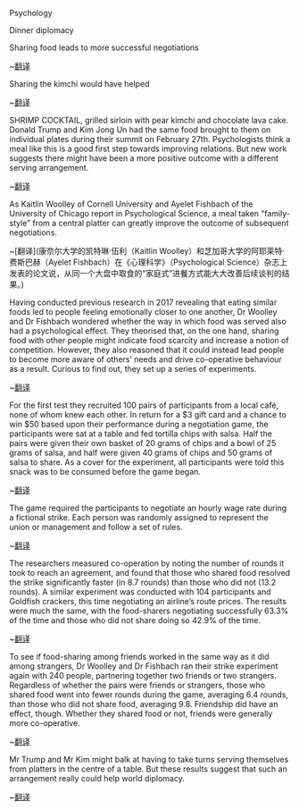Psychology


Dinner diplomacy


Sharing food leads to more successful negotiations


~[翻译](心理学，晚餐外交，分享食物让谈判更成功)


Sharing the kimchi would have helped

~[翻译](分吃泡菜本可能更好)



SHRIMP COCKTAIL, grilled sirloin with pear kimchi and chocolate lava cake. Donald Trump and Kim Jong Un had the same food brought to them on individual plates during their summit on February 27th. Psychologists think a meal like this is a good first step towards improving relations. But new work suggests there might have been a more positive outcome with a different serving arrangement.

~[翻译](鲜虾杯，烤西冷牛排配韩式梨泡菜，然后是巧克力熔岩蛋糕。2月27日，特朗普和金正恩在峰会期间分盘享用了相同的食物。心理学家认为这样的同桌进餐是改善关系的良好开端。但新研究表明，另一种用餐安排可能会产生更积极的结果。)

As Kaitlin Woolley of Cornell University and Ayelet Fishbach of the University of Chicago report in Psychological Science, a meal taken “family-style” from a central platter can greatly improve the outcome of subsequent negotiations.

~[翻译](康奈尔大学的凯特琳·伍利（Kaitlin Woolley）和芝加哥大学的阿耶莱特·费斯巴赫（Ayelet Fishbach）在《心理科学》（Psychological Science）杂志上发表的论文说，从同一个大盘中取食的“家庭式”进餐方式能大大改善后续谈判的结果。)

Having conducted previous research in 2017 revealing that eating similar foods led to people feeling emotionally closer to one another, Dr Woolley and Dr Fishbach wondered whether the way in which food was served also had a psychological effect. They theorised that, on the one hand, sharing food with other people might indicate food scarcity and increase a notion of competition. However, they also reasoned that it could instead lead people to become more aware of others’ needs and drive co-operative behaviour as a result. Curious to find out, they set up a series of experiments. 

~[翻译](伍利和费斯巴赫先前在2017年进行的研究发现，吃同样的食物会让人们在感情上更亲近。她们想知道上菜方式是否也会产生心理上的影响。她们推论，一方面，与其他人分享食物或许代表食物份量有限，进而会增强竞争意识。但她们也推测，或许分享会让人们留意到他人的需求，从而推动合作行为。她们很想知道事实到底如何，于是设计了一系列实验。)


For the first test they recruited 100 pairs of participants from a local café, none of whom knew each other. In return for a $3 gift card and a chance to win $50 based upon their performance during a negotiation game, the participants were sat at a table and fed tortilla chips with salsa. Half the pairs were given their own basket of 20 grams of chips and a bowl of 25 grams of salsa, and half were given 40 grams of chips and 50 grams of salsa to share. As a cover for the experiment, all participants were told this snack was to be consumed before the game began.

~[翻译](在第一次实验中，她们从地方上的一家咖啡馆招募了200名互不相识的参与者，每两人一组。参与实验可获得3美元的礼品卡，并有机会在谈判游戏中根据表现赢得50美元。他们两人一桌，享用墨西哥玉米片配莎莎酱。研究者给其中50组每人单独上了一份20克的玉米片和一碗25克的莎莎酱，给另50组一份40克的玉米片和50克的莎莎酱，让两人分着吃。为了不让参与者知道真实用意，研究人员告诉他们，吃完这些小食，谈判游戏才会真正开始。)


The game required the participants to negotiate an hourly wage rate during a fictional strike. Each person was randomly assigned to represent the union or management and follow a set of rules. 

~[翻译](游戏而后要求参与者在一次虚构的罢工事件中谈判时薪。每一组中都随机分配一人扮演工会代表，另一个人扮演企业主管，双方遵循一套规则开展谈判。)


The researchers measured co-operation by noting the number of rounds it took to reach an agreement, and found that those who shared food resolved the strike significantly faster (in 8.7 rounds) than those who did not (13.2 rounds). A similar experiment was conducted with 104 participants and Goldfish crackers, this time negotiating an airline’s route prices. The results were much the same, with the food-sharers negotiating successfully 63.3% of the time and those who did not share doing so 42.9% of the time.


~[翻译](研究人员记录下每组参与者最终达成协议所经历的谈判轮数，作为衡量合作程度的指标。她们发现分享一份食物的小组解决罢工的速度（8.7轮）明显快过那些分餐的小组（13.2轮）。另一项类似的实验招募了104名参与者，食物换成了金鱼饼干，谈判内容是航空公司的票价。实验结果大致相同：分享食物的参与者谈判成功率为63.3%，各吃各的小组的成功率为42.9%。)


To see if food-sharing among friends worked in the same way as it did among strangers, Dr Woolley and Dr Fishbach ran their strike experiment again with 240 people, partnering together two friends or two strangers. Regardless of whether the pairs were friends or strangers, those who shared food went into fewer rounds during the game, averaging 6.4 rounds, than those who did not share food, averaging 9.8. Friendship did have an effect, though. Whether they shared food or not, friends were generally more co-operative.


~[翻译](伍利和费斯巴赫想知道朋友之间分享食物的效果是否与陌生人之间相同，于是再次组织了罢工实验，邀请了240人参加。这一次每组的两个参与者互为朋友或陌生人。结果发现，不管同组的两人是朋友还是陌生人，分享食物的小组在游戏中谈判的轮数更少，平均为6.4轮，没有分享食物的小组平均为9.8轮。但朋友关系确实有其影响。无论是否分享了食物，朋友之间的合作程度普遍更高。)


Mr Trump and Mr Kim might balk at having to take turns serving themselves from platters in the centre of a table. But these results suggest that such an arrangement really could help world diplomacy.

~[翻译](特朗普和金正恩可能不大愿意轮流从桌子中间的大盘子里取食。但这些实验结果表明，这样的用餐方式很可能有助于世界外交。)


